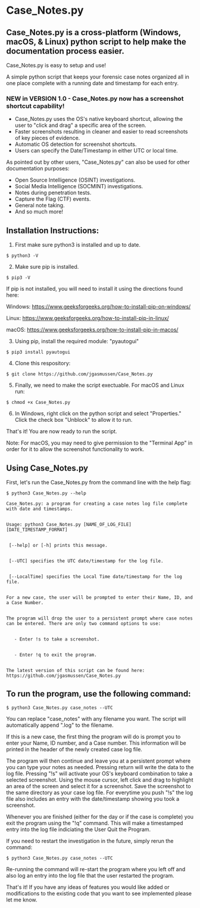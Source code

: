 # Case_Notes.py

## Case_Notes.py is a cross-platform (Windows, macOS, & Linux) python script to help make the documentation process easier.

Case_Notes.py is easy to setup and use!

A simple python script that keeps your forensic case notes organized all in one place complete with a running date and timestamp for each entry.

### NEW in VERSION 1.0 - Case_Notes.py now has a screenshot shortcut capability! 
- Case_Notes.py uses the OS's native keyboard shortcut, allowing the user to "click and drag" a specific area of the screen.
- Faster screenshots resulting in cleaner and easier to read screenshots of key pieces of evidence.
- Automatic OS detection for screenshot shortcuts. 
- Users can specify the Date/Timestamp in either UTC or local time. 

As pointed out by other users, "Case_Notes.py" can also be used for other documentation purposes: 
- Open Source Intelligence (OSINT) investigations.
- Social Media Intelligence (SOCMINT) investigations.
- Notes during penetration tests.
- Capture the Flag (CTF) events. 
- General note taking.
- And so much more!

## Installation Instructions:

1. First make sure python3 is installed and up to date.

  ``` 
  $ python3 -V
  ```

2. Make sure pip is installed.

  ```
  $ pip3 -V
  ```
  
  If pip is not installed, you will need to install it using the directions found here: 
  
  Windows: https://www.geeksforgeeks.org/how-to-install-pip-on-windows/
  
  Linux: https://www.geeksforgeeks.org/how-to-install-pip-in-linux/
  
  macOS: https://www.geeksforgeeks.org/how-to-install-pip-in-macos/
  

3. Using pip, install the required module: "pyautogui"

  ```
  $ pip3 install pyautogui
  ```

4. Clone this respository:

  ```
  $ git clone https://github.com/jgasmussen/Case_Notes.py
  ```

5. Finally, we need to make the script exectuable. For macOS and Linux run:

  ```
  $ chmod +x Case_Notes.py
  ```

6. In Windows, right click on the python script and select "Properties." Click the check box "Unblock" to allow it to run.

That's it! You are now ready to run the script.

Note: For macOS, you may need to give permission to the "Terminal App" in order for it to allow the screenshot functionality to work.  

## Using Case_Notes.py

First, let's run the Case_Notes.py from the command line with the help flag:

```
$ python3 Case_Notes.py --help
```

``` 
Case_Notes.py: a program for creating a case notes log file complete with date and timestamps.


Usage: python3 Case_Notes.py [NAME_OF_LOG_FILE] [DATE_TIMESTAMP_FORMAT]


 [--help] or [-h] prints this message.


 [--UTC] specifies the UTC date/timestamp for the log file.


 [--LocalTime] specifies the Local Time date/timestamp for the log file.


For a new case, the user will be prompted to enter their Name, ID, and a Case Number.


The program will drop the user to a persistent prompt where case notes can be entered. There are only two command options to use:


   - Enter !s to take a screenshot.


   - Enter !q to exit the program.


The latest version of this script can be found here: https://github.com/jgasmussen/Case_Notes.py

```


## To run the program, use the following command:

```
$ python3 Case_Notes.py case_notes --UTC
```

You can replace "case_notes" with any filename you want. The script will automatically append ".log" to the filename.

If this is a new case, the first thing the program will do is prompt you to enter your Name, ID number, and a Case number. This information will be printed in the header of the newly created case log file.

The program will then continue and leave you at a persistent prompt where you can type your notes as needed. 
Pressing return will write the data to the log file.
Pressing "!s" will activate your OS's keyboard combination to take a selected screenshot. Using the mouse cursor, left click and drag to highlight an area of the screen and select it for a screenshot. Save the screenshot to the same directory as your case log file. 
For everytime you push "!s" the log file also includes an entry with the date/timestamp showing you took a screenshot.

Whenever you are finished (either for the day or if the case is complete) you exit the program using the "!q" command.
This will make a timestamped entry into the log file indiciating the User Quit the Program.

If you need to restart the investigation in the future, simply rerun the command:

```
$ python3 Case_Notes.py case_notes --UTC
```

Re-running the command will re-start the program where you left off and also log an entry into the log file that the user restarted the program.


That's it! If you have any ideas of features you would like added or modifications to the existing code that you want to see implemented please let me know.

